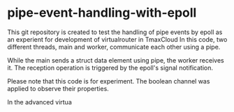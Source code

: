 # pipe-event-handling-with-epoll

This git repository is created to test the handling of pipe events by epoll as an experient for development of virtualrouter in TmaxCloud
In this code, two different threads, main and worker, communicate each other using a pipe. 

While the main sends a struct data element using pipe, the worker receives it.
The reception operation is triggered by the epoll's signal notification. 

Please note that this code is for experiment. The boolean channel was applied to observe their properties.


In the advanced virtua
